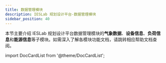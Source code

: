 ```yaml
---
title: 数据管理模块
description: IESLab 规划设计平台-数据管理模块
sidebar_position: 40
---
```



本节主要介绍 IESLab 规划设计平台数据管理模块的**气象数据**、**设备信息**、**负荷信息**和**能源信息**等子模块。如需深入了解各模块功能文档，请跳转相应帮助文档查阅。



import DocCardList from '@theme/DocCardList';

<DocCardList />
